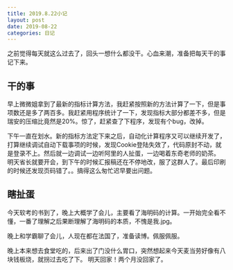 ```yaml
---
title: 2019.8.22小记
layout: post
date: 2019-08-22
categories: 日记
---
```


之前觉得每天就这么过去了，回头一想什么都没干。心血来潮，准备把每天干的事记下来。

## 干的事

早上微微姐拿到了最新的指标计算方法，我赶紧按照新的方法计算了一下，但是事项数还是多了两百多。我赶紧用程序统计了一下，发现指标大部分都差不多，但是瑞安的压缩比竟然是20%。惊了，赶紧查了下程序，发现有个bug，改掉。

下午一直在划水。新的指标方法定下来之后，自动化计算程序又可以继续开发了，打算继续调试自动下载事项的时候，发现Cookie登陆失效了，代码原封不动，就是登录不上。然后就一边调试一边听阿里的人扯蛋，一边喝着东奇老师的奶茶。 
明天省长就要开会，到下午的时候汇报稿还在不停地改，服了这群人了。最后印刷的时候还发现页码错了。。搞得这么匆忙迟早要出问题。

## 瞎扯蛋

今天软考的书到了，晚上大概学了会儿，主要看了海明码的计算。一开始完全看不懂，一番了理解之后果断理解了海明码的本质，不愧是我.jpg。 

晚上和学霸聊了会儿，人现在都在法国了，准备读博。佩服佩服。 

晚上本来想去食堂吃的，后来出了门没什么胃口，突然想起来今天麦当劳好像有八块钱板烧，就拐过去吃了下。 
明天回家！两个月没回家了。